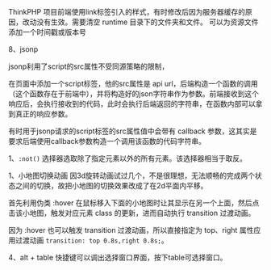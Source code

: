 






ThinkPHP 项目前端使用link标签引入的样式，有时修改后因为服务器缓存的原因，改动没有生效。需要清空 runtime 目录下的文件夹和文件。
可以为资源文件添加一个时间戳或版本号

8、jsonp

jsonp利用了script的src属性不受同源策略的限制，

在页面中添加一个script标签，他的src属性是 api url，后端构造一个函数的调用（这个函数存在于前端中），并将构造好的json字符串作为参数。前端接收到这个响应后，会执行接收到的代码，此时会执行后端返回的字符串，在函数内部可以拿到真正的响应参数。

有时用于jsonp请求的script标签的src属性值中会带有 callback 参数，这其实是要求后端使用callback参数构造一个调用该函数的代码字符串。

1、`:not()` 选择器选取除了指定元素以外的所有元素。该选择器相当于取反。


1、小地图切换动画
因3d旋转动画试过几个，不是很理想，无法顺畅的完成两个状态之间的切换，故把小地图的切换效果改成了在2d平面内平移。

首先利用伪类 :hover 在鼠标移入下面的小地图时让其显示在另一个上面，然后点击该小地图，触发对应元素 class 的更新，进而自动执行 transition 过渡动画。

因为 :hover 也可以触发 transition 过渡动画，所以直接指定为 top、right 属性应用过渡动画 `transition: top 0.8s,right 0.8s;`。



4、alt + table 快捷键可以调出选择窗口界面，按下table可选择窗口。
